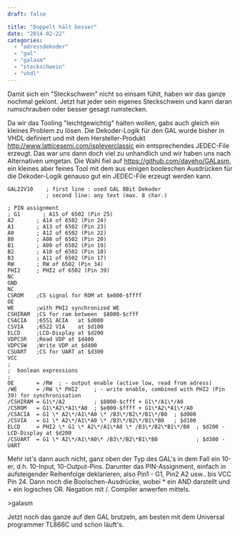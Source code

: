 ```yaml
---
draft: false

title: "Doppelt hält besser"
date: "2014-02-22"
categories: 
  - "adressdekoder"
  - "gal"
  - "galasm"
  - "steckschwein"
  - "vhdl"
---
```


Damit sich ein "Steckschwein" nicht so einsam fühlt, haben wir das ganze nochmal geklont. Jetzt hat jeder sein eigenes Steckschwein und kann daran rumschrauben oder besser gesagt rumstecken.

Da wir das Tooling "leichtgewichtig" halten wollen, gabs auch gleich ein kleines Problem zu lösen. Die Dekoder-Logik für den GAL wurde bisher in VHDL definiert und mit dem Hersteller-Produkt http://www.latticesemi.com/ispleverclassic ein entsprechendes JEDEC-File erzeugt. Das war uns dann doch viel zu unhandlich und wir haben uns nach Alternativen umgetan. Die Wahl fiel auf https://github.com/daveho/GALasm, ein kleines aber feines Tool mit dem aus einigen booleschen Ausdrücken für die Dekoder-Logik genauso gut ein JEDEC-File erzeugt werden kann.

```
GAL22V10    ; first line : used GAL 8Bit Dekoder    
            ; second line: any text (max. 8 char.)

; PIN assignment 
; G1       ; A15 of 6502 (Pin 25) 
A2       ; A14 of 6502 (Pin 24) 
A1       ; A13 of 6502 (Pin 23) 
A0       ; A12 of 6502 (Pin 22) 
B0       ; A08 of 6502 (Pin 20) 
B1       ; A09 of 6502 (Pin 19) 
B2       ; A10 of 6502 (Pin 18) 
B3       ; A11 of 6502 (Pin 17) 
RW       ; RW of 6502 (Pin 34) 
PHI2     ; PHI2 of 6502 (Pin 39) 
NC 
GND 
NC 
CSROM    ;CS signal for ROM at $e000-$ffff 
OE 
WE       ;with PHI2 synchronized WE 
CSHIRAM  ;CS for ram between  $8000-$cfff 
CSACIA   ;6551 ACIA   at $d000 
CSVIA    ;6522 VIA    at $d100 
ELCD     ;LCD-Display at $d200 
VDPCSR   ;Read VDP at $d400 
VDPCSW   ;Write VDP at $d400 
CSUART   ;CS for UART at $d300 
VCC 
; 
;  boolean expressions 
; 
OE       = /RW  ; - output enable (active low, read from adress) 
/WE      = /RW \* PHI2     ; - write enable, combined with PHI2 (Pin 39) for synchronisation 
/CSHIRAM = G1\*/A2         ; $8000-$cfff + G1\*/A1\*/A0 
/CSROM   = G1\*A2\*A1\*A0  ; $e000-$ffff + G1\*A2\*A1\*/A0 
/CSACIA  = G1 \* A2\*/A1\*A0 \* /B3\*/B2\*/B1\*/B0  ; $d000 
/CSVIA   = G1 \* A2\*/A1\*A0 \* /B3\*/B2\*/B1\*B0   ; $d100 
ELCD     = PHI2 \* G1 \* A2\*/A1\*A0 \* /B3\*/B2\*B1\*/B0  ; $d200 - LCD-Display at $d200 
/CSUART  = G1 \* A2\*/A1\*A0\* /B3\*/B2\*B1\*B0            ; $d300 - UART
```

Mehr ist's dann auch nicht, ganz oben der Typ des GAL's in dem Fall ein 10-er, d.h. 10-Input, 10-Output-Pins. Darunter das PIN-Assignment, einfach in aufsteigender Reihenfolge deklarieren, also Pin1 - G1, Pin2 A2 usw.. bis VCC Pin 24. Dann noch die Boolschen-Ausdrücke, wobei \* ein AND darstellt und + ein logisches OR. Negation mit /. Compiler anwerfen mittels.

\>galasm

Jetzt noch das ganze auf den GAL brutzeln, am besten mit dem Universal programmer TL866C und schon läuft's.
